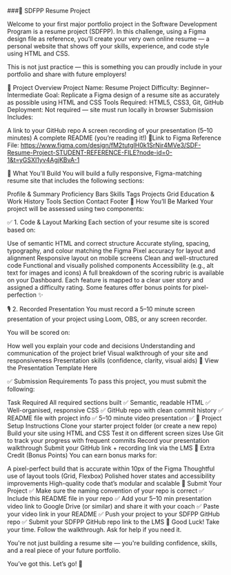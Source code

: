 ###💼 SDFPP Resume Project

Welcome to your first major portfolio project in the Software Development Program is a resume project (SDFPP). In this challenge, using a Figma design file as reference, you’ll create your very own online resume — a personal website that shows off your skills, experience, and code style using HTML and CSS.

This is not just practice — this is something you can proudly include in your portfolio and share with future employers!

📌 Project Overview
Project Name: Resume Project
Difficulty: Beginner–Intermediate
Goal: Replicate a Figma design of a resume site as accurately as possible using HTML and CSS
Tools Required: HTML5, CSS3, Git, GitHub
Deployment: Not required — site must run locally in browser
Submission Includes:

A link to your GitHub repo
A screen recording of your presentation (5–10 minutes)
A complete README (you’re reading it!)
🎨Link to Figma Reference File: https://www.figma.com/design/fM2tutgIH0k1SrNir4MVe3/SDF-Resume-Project-STUDENT-REFERENCE-FILE?node-id=0-1&t=yGSXI1yv4AgjKBvA-1

🧠 What You'll Build
You will build a fully responsive, Figma-matching resume site that includes the following sections:

Profile & Summary
Proficiency Bars
Skills Tags
Projects Grid
Education & Work History
Tools Section
Contact Footer
🧪 How You’ll Be Marked
Your project will be assessed using two components:

✅ 1. Code & Layout Marking
Each section of your resume site is scored based on:

Use of semantic HTML and correct structure
Accurate styling, spacing, typography, and colour matching the Figma
Pixel accuracy for layout and alignment
Responsive layout on mobile screens
Clean and well-structured code
Functional and visually polished components
Accessibility (e.g., alt text for images and icons)
A full breakdown of the scoring rubric is available on your Dashboard. Each feature is mapped to a clear user story and assigned a difficulty rating. Some features offer bonus points for pixel-perfection ✨

🎙️ 2. Recorded Presentation
You must record a 5–10 minute screen presentation of your project using Loom, OBS, or any screen recorder.

You will be scored on:

How well you explain your code and decisions
Understanding and communication of the project brief
Visual walkthrough of your site and responsiveness
Presentation skills (confidence, clarity, visual aids)
📎 View the Presentation Template Here

✅ Submission Requirements
To pass this project, you must submit the following:

Task	Required
All required sections built	✅
Semantic, readable HTML	✅
Well-organised, responsive CSS	✅
GitHub repo with clean commit history	✅
README file with project info	✅
5–10 minute video presentation	✅
🧰 Project Setup Instructions
Clone your starter project folder (or create a new repo)
Build your site using HTML and CSS
Test it on different screen sizes
Use Git to track your progress with frequent commits
Record your presentation walkthrough
Submit your GitHub link + recording link via the LMS
🎯 Extra Credit (Bonus Points)
You can earn bonus marks for:

A pixel-perfect build that is accurate within 10px of the Figma
Thoughtful use of layout tools (Grid, Flexbox)
Polished hover states and accessibility improvements
High-quality code that’s modular and scalable
📩 Submit Your Project
✅ Make sure the naming convention of your repo is correct
✅ Include this README file in your repo
✅ Add your 5–10 min presentation video link to Google Drive (or similar) and share it with your coach
✅ Paste your video link in your README
✅ Push your project to your SDFPP GitHub repo
✅ Submit your SDFPP GitHub repo link to the LMS
🙌 Good Luck!
Take your time. Follow the walkthrough. Ask for help if you need it.

You're not just building a resume site — you're building confidence, skills, and a real piece of your future portfolio.

You’ve got this. Let’s go! 🚀
